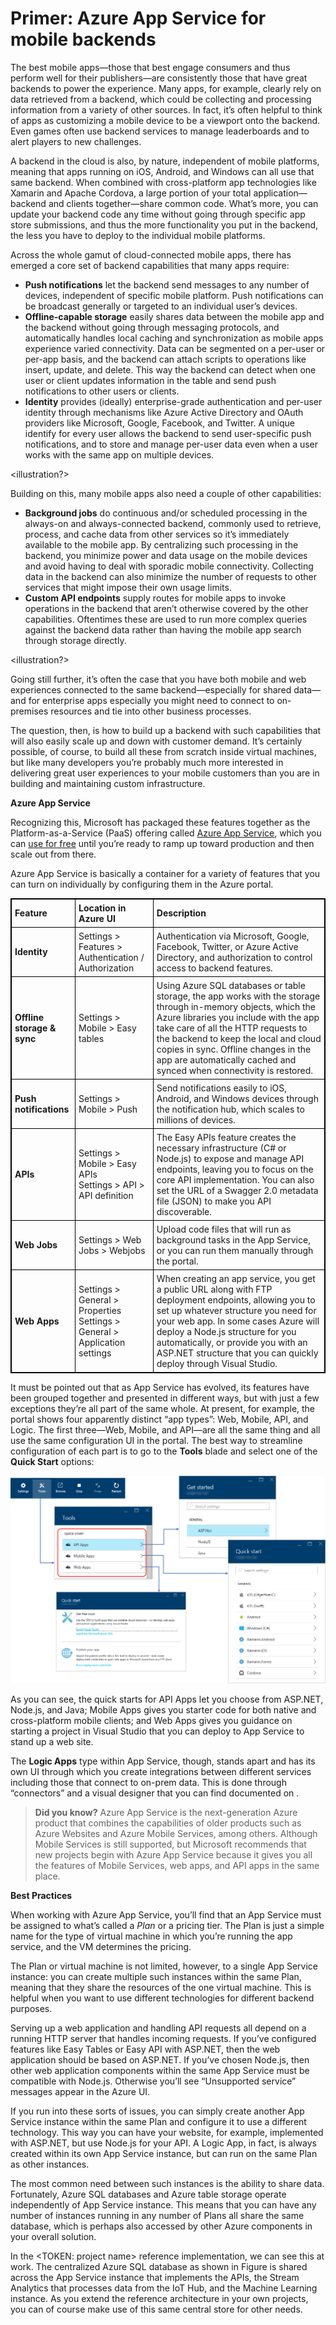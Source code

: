 # Primer: Azure App Service for mobile backends

The best mobile apps—those that best engage consumers and thus perform well for their publishers—are consistently those that have great backends to power the experience. Many apps, for example, clearly rely on data retrieved from a backend, which could be collecting and processing information from a variety of other sources. In fact, it’s often helpful to think of apps as customizing a mobile device to be a viewport onto the backend. Even games often use backend services to manage leaderboards and to alert players to new challenges.

A backend in the cloud is also, by nature, independent of mobile platforms, meaning that apps running on iOS, Android, and Windows can all use that same backend. When combined with cross-platform app technologies like Xamarin and Apache Cordova, a large portion of your total application—backend and clients together—share common code. What’s more, you can update your backend code any time without going through specific app store submissions, and thus the more functionality you put in the backend, the less you have to deploy to the individual mobile platforms.

Across the whole gamut of cloud-connected mobile apps, there has emerged a core set of backend capabilities that many apps require:

- **Push notifications** let the backend send messages to any number of devices, independent of specific mobile platform. Push notifications can be broadcast generally or targeted to an individual user’s devices.
- **Offline-capable storage** easily shares data between the mobile app and the backend without going through messaging protocols, and automatically handles local caching and synchronization as mobile apps experience varied connectivity. Data can be segmented on a per-user or per-app basis, and the backend can attach scripts to operations like insert, update, and delete. This way the backend can detect when one user or client updates information in the table and send push notifications to other users or clients.
- **Identity** provides (ideally) enterprise-grade authentication and per-user identity through mechanisms like Azure Active Directory and OAuth providers like Microsoft, Google, Facebook, and Twitter. A unique identify for every user allows the backend to send user-specific push notifications, and to store and manage per-user data even when a user works with the same app on multiple devices.

<illustration?>

Building on this, many mobile apps also need a couple of other capabilities:

- **Background jobs** do continuous and/or scheduled processing in the always-on and always-connected backend, commonly used to retrieve, process, and cache data from other services so it’s immediately available to the mobile app. By centralizing such processing in the backend, you minimize power and data usage on the mobile devices and avoid having to deal with sporadic mobile connectivity. Collecting data in the backend can also minimize the number of requests to other services that might impose their own usage limits.
- **Custom API endpoints** supply routes for mobile apps to invoke operations in the backend that aren’t otherwise covered by the other capabilities. Oftentimes these are used to run more complex queries against the backend data rather than having the mobile app search through storage directly.
 
<illustration?>

Going still further, it’s often the case that you have both mobile and web experiences connected to the same backend—especially for shared data—and for enterprise apps especially you might need to connect to on-premises resources and tie into other business processes.

<complete illustration>

The question, then, is how to build up a backend with such capabilities that will also easily scale up and down with customer demand. It’s certainly possible, of course, to build all these from scratch inside virtual machines, but like many developers you’re probably much more interested in delivering great user experiences to your mobile customers than you are in building and maintaining custom infrastructure.

**Azure App Service**

Recognizing this, Microsoft has packaged these features together as the Platform-as-a-Service (PaaS) offering called [Azure App Service](https://azure.microsoft.com/en-us/documentation/articles/app-service-value-prop-what-is/), which you can [use for free](https://azure.microsoft.com/en-us/pricing/details/app-service/) until you’re ready to ramp up toward production and then scale out from there.

Azure App Service is basically a container for a variety of features that you can turn on individually by configuring them in the Azure portal.

<style>
    table, th, td {
        border: 1px solid black;
        border-collapse: collapse;
    }
    th, td {
        padding: 5px;
    }
</style>
<table>
<tr>
	<td><strong>Feature</strong></td>
	<td><strong>Location in Azure UI</strong></td>
	<td><strong>Description</strong></td>
</tr>
<tr>
	<td><strong>Identity</strong></td>
	<td>Settings > Features > Authentication / Authorization</td>
	<td>Authentication via Microsoft, Google, Facebook, Twitter, or Azure Active Directory, and authorization to control access to backend features.</td>
</tr>
<tr>
	<td><strong>Offline storage & sync</strong></td>
	<td>Settings > Mobile > Easy tables</td>
	<td>Using Azure SQL databases or table storage, the app works with the storage through in-memory objects, which the Azure libraries you include with the app take care of all the HTTP requests to the backend to keep the local and cloud copies in sync. Offline changes in the app are automatically cached and synced when connectivity is restored.</td>
</tr>
<tr>
	<td><strong>Push notifications</strong></td>
	<td>Settings > Mobile > Push</td>
	<td>Send notifications easily to iOS, Android, and Windows devices through the notification hub, which scales to millions of devices.</td>	
</tr>
<tr>
	<td><strong>APIs</strong></td>
<td>Settings > Mobile > Easy APIs<br/>Settings > API > API definition</td>
	<td>The Easy APIs feature creates the necessary infrastructure (C# or Node.js) to expose and manage API endpoints, leaving you to focus on the core API implementation. You can also set the URL of a Swagger 2.0 metadata file (JSON) to make you API discoverable.</td>
</tr>
<tr>
	<td><strong>Web Jobs</strong></td>
	<td>Settings > Web Jobs > Webjobs</td>
	<td>Upload code files that will run as background tasks in the App Service, or you can run them manually through the portal.</td>
</tr>
<tr>
	<td><strong>Web Apps</strong></td><td>Settings > General > Properties<br/>Settings > General > Application settings</td>
	<td>When creating an app service, you get a public URL along with FTP deployment endpoints, allowing you to set up whatever structure you need for your web app. In some cases Azure will deploy a Node.js structure for you automatically, or provide you with an ASP.NET structure that you can quickly deploy through Visual Studio.</td>
</tr>
</table>


It must be pointed out that as App Service has evolved, its features have been grouped together and presented in different ways, but with just a few exceptions they’re all part of the same whole. At present, for example, the portal shows four apparently distinct “app types”: Web, Mobile, API, and Logic. The first three—Web, Mobile, and API—are all the same thing and all use the same configuration UI in the portal. The best way to streamline configuration of each part is to go to the **Tools** blade and select one of the **Quick Start** options:
 
![QuickStart options in Azure App Services](media/app-services-05-combined.png)

As you can see, the quick starts for API Apps let you choose from ASP.NET, Node.js, and Java; Mobile Apps gives you starter code for both native and cross-platform mobile clients; and Web Apps gives you guidance on starting a project in Visual Studio that you can deploy to App Service to stand up a web site.

The **Logic Apps** type within App Service, though, stands apart and has its own UI through which you create integrations between different services including those that connect to on-prem data. This is done through “connectors” and a visual designer that you can find documented on <link>.


> **Did you know?** Azure App Service is the next-generation Azure product that combines the capabilities of older products such as Azure Websites and Azure Mobile Services, among others. Although Mobile Services is still supported, but Microsoft recommends that new projects begin with Azure App Service because it gives you all the features of Mobile Services, web apps, and API apps in the same place.



**Best Practices**

When working with Azure App Service, you’ll find that an App Service must be assigned to what’s called a *Plan* or a pricing tier. The Plan is just a simple name for the type of virtual machine in which you’re running the app service, and the VM determines the pricing.

The Plan or virtual machine is not limited, however, to a single App Service instance: you can create multiple such instances within the same Plan, meaning that they share the resources of the one virtual machine. This is helpful when you want to use different technologies for different backend purposes. 

Serving up a web application and handling API requests all depend on a running HTTP server that handles incoming requests. If you’ve configured features like Easy Tables or Easy API with ASP.NET, then the web application should be based on ASP.NET. If you’ve chosen Node.js, then other web application components within the same App Service must be compatible with Node.js. Otherwise you’ll see “Unsupported service” messages appear in the Azure UI.

If you run into these sorts of issues, you can simply create another App Service instance within the same Plan and configure it to use a different technology. This way you can have your website, for example, implemented with ASP.NET, but use Node.js for your API. A Logic App, in fact, is always created within its own App Service instance, but can run on the same Plan as other instances.

The most common need between such instances is the ability to share data. Fortunately, Azure SQL databases and Azure table storage operate independently of App Service instance. This means that you can have any number of instances running in any number of Plans all share the same database, which is perhaps also accessed by other Azure components in your overall solution.

In the <TOKEN: project name> reference implementation, we can see this at work. The centralized Azure SQL database  as shown in Figure <TODO> is shared across the App Service instance that implements the APIs, the Stream Analytics that processes data from the IoT Hub, and the Machine Learning instance. As you extend the reference architecture in your own projects, you can of course make use of this same central store for other needs.
